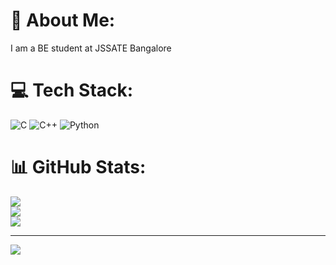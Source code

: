 # 💫 About Me:
I am a BE student at JSSATE Bangalore


# 💻 Tech Stack:
![C](https://img.shields.io/badge/c-%2300599C.svg?style=for-the-badge&logo=c&logoColor=white) ![C++](https://img.shields.io/badge/c++-%2300599C.svg?style=for-the-badge&logo=c%2B%2B&logoColor=white) ![Python](https://img.shields.io/badge/python-3670A0?style=for-the-badge&logo=python&logoColor=ffdd54)
# 📊 GitHub Stats:
![](https://github-readme-stats.vercel.app/api?username=raksh18&theme=calm&hide_border=false&include_all_commits=true&count_private=true)<br/>
![](https://github-readme-streak-stats.herokuapp.com/?user=raksh18&theme=calm&hide_border=false)<br/>
![](https://github-readme-stats.vercel.app/api/top-langs/?username=raksh18&theme=calm&hide_border=false&include_all_commits=true&count_private=true&layout=compact)

---
[![](https://visitcount.itsvg.in/api?id=raksh18&icon=0&color=0)](https://visitcount.itsvg.in)

<!-- Proudly created with GPRM ( https://gprm.itsvg.in ) -->
